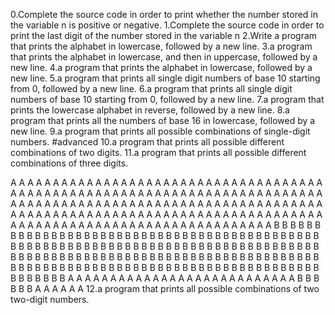 0.Complete the source code in order to print whether the number stored in the variable n is positive or negative.
1.Complete the source code in order to print the last digit of the number stored in the variable n
2.Write a program that prints the alphabet in lowercase, followed by a new line.
3.a program that prints the alphabet in lowercase, and then in uppercase, followed by a new line.
4.a program that prints the alphabet in lowercase, followed by a new line.
5.a program that prints all single digit numbers of base 10 starting from 0, followed by a new line.
6.a program that prints all single digit numbers of base 10 starting from 0, followed by a new line.
7.a program that prints the lowercase alphabet in reverse, followed by a new line.
8.a program that prints all the numbers of base 16 in lowercase, followed by a new line.
9.a program that prints all possible combinations of single-digit numbers.
#advanced
10.a program that prints all possible different combinations of two digits.
11.a program that prints all possible different combinations of three digits.

A
A
A
A
A
A
A
A
A
A
A
A
A
A
A
A
A
A
A
A
A
A
A
A
A
A
A
A
A
A
A
A
A
A
A
A
A
A
A
A
A
A
A
A
A
A
A
A
A
A
A
A
A
A
A
A
A
A
A
A
A
A
A
A
A
A
A
A
A
A
A
A
A
A
A
A
A
A
A
A
A
A
A
A
A
A
A
A
A
A
A
A
A
A
A
A
A
A
A
A
A
A
A
A
A
A
A
A
A
A
A
A
A
A
A
A
A
A
A
A
A
A
A
A
A
A
A
A
A
A
A
A
A
A
A
A
A
A
A
A
A
A
A
A
A
A
A
A
A
A
A
A
A
A
A
A
A
A
A
A
A
A
A
A
A
A
A
A
A
A
A
A
A
A
A
A
A
A
A
B
B
B
B
B
B
B
B
B
B
B
B
B
B
B
B
B
B
B
B
B
B
B
B
B
B
B
B
B
B
B
B
B
B
B
B
B
B
B
B
B
B
B
B
B
B
B
B
B
B
B
B
B
B
B
B
B
B
B
B
B
B
B
B
B
B
B
B
B
B
B
B
B
B
B
B
B
B
B
B
B
B
B
B
B
B
B
B
B
B
B
B
B
B
B
B
B
B
B
B
B
B
B
B
B
B
B
B
B
B
B
B
B
B
B
B
B
B
B
B
B
B
B
B
B
B
B
B
B
B
B
B
B
B
B
B
B
B
B
B
B
B
B
B
B
B
B
B
B
B
B
B
B
B
B
B
B
B
B
B
B
B
B
B
B
A
A
A
A
A
A
A
A
A
A
A
A
A
A
A
A
A
A
A
A
A
A
A
A
A
A
A
B
B
B
B
B
B
A
A
A
A
A
A
12.a program that prints all possible combinations of two two-digit numbers.
